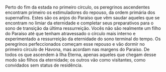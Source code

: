 ﻿Perto do fim da estada no primeiro círculo, os peregrinos ascendentes encontram primeiro os estimuladores do repouso, da ordem primária dos supernafins. Estes são os anjos do Paraíso que vêm saudar aqueles que se encontram no limiar da eternidade e completar seus preparativos para o sono de transição da última ressurreição. Vocês não são realmente um filho do Paraíso até que tenham atravessado o círculo mais interno e experimentado a ressurreição da eternidade do sono terminal do tempo. Os peregrinos perfeccionados começam esse repouso e vão dormir no primeiro círculo de Havona, mas acordam nas margens do Paraíso. De todos os que ascendem à Ilha Eterna, apenas aqueles que chegam desse modo são filhos da eternidade; os outros vão como visitantes, como convidados sem status de residência.